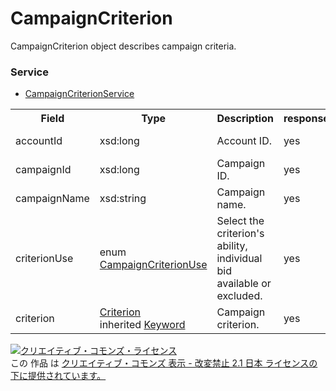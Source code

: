 # CampaignCriterion
CampaignCriterion object describes campaign criteria.

### Service
+ [CampaignCriterionService](../services/CampaignCriterionService.md)

<table>
 <tr>
  <th>Field</th>
  <th>Type</th>
  <th>Description</th>
  <th>response</th>
  <th>get</th>
  <th>add</th>
  <th>set</th>
  <th>remove</th>
 </tr>
 <tr>
  <td>accountId</td>
  <td>xsd:long</td>
  <td>Account ID.</td>
  <td>yes</td>
  <td>-</td>
  <td>Requirement</td>
  <td>-</td>
  <td>Requirement<br>NoUpdatable</td>
 </tr>
 <tr>
  <td>campaignId</td>
  <td>xsd:long</td>
  <td>Campaign ID.</td>
  <td>yes</td>
  <td>-</td>
  <td>Requirement</td>
  <td>-</td>
  <td>Requirement<br>NoUpdatable</td>
 </tr>
 <tr>
  <td>campaignName</td>
  <td>xsd:string</td>
  <td>Campaign name.</td>
  <td>yes</td>
  <td>-</td>
  <td>Ignore</td>
  <td>-</td>
  <td>Ignore</td>
 </tr>
 <tr>
  <td>criterionUse</td>
  <td>enum <a href="./CampaignCriterionUse.md">CampaignCriterionUse</a></td>
  <td>Select the criterion's ability, individual bid available or excluded.</td>
  <td>yes</td>
  <td>-</td>
  <td>Requirement</td>
  <td>-</td>
  <td>Requirement<br>NoUpdatable</td>
 </tr>
  <tr>
  <td>criterion</td>
  <td><a href="../data/Criterion_CampaignCriterion.md">Criterion</a><br>inherited <a href="../data/Keyword_CampaignCriterion.md">Keyword</a></td>
  <td>Campaign criterion. </td>
  <td>yes</td>
  <td>-</td>
  <td>Requirement</td>
  <td>-</td>
  <td>Requirement<br>NoUpdatable</td>
 </tr>
 </table>

<a rel="license" href="http://creativecommons.org/licenses/by-nd/2.1/jp/"><img alt="クリエイティブ・コモンズ・ライセンス" style="border-width:0" src="https://i.creativecommons.org/l/by-nd/2.1/jp/88x31.png" /></a><br />この 作品 は <a rel="license" href="http://creativecommons.org/licenses/by-nd/2.1/jp/">クリエイティブ・コモンズ 表示 - 改変禁止 2.1 日本 ライセンスの下に提供されています。</a>
